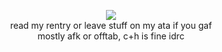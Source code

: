 <p align="center">
<img src="https://files.catbox.moe/uh60tp.webp"/><br>
read my rentry or leave stuff on my ata if you gaf<br>mostly afk or offtab, c+h is fine idrc
</p>
<!--
**tcfsr/tcfsr** is a ✨ _special_ ✨ repository because its `README.md` (this file) appears on your GitHub profile.

Here are some ideas to get you started:

- 🔭 I’m currently working on ...
- 🌱 I’m currently learning ...
- 👯 I’m looking to collaborate on ...
- 🤔 I’m looking for help with ...
- 💬 Ask me about ...
- 📫 How to reach me: ...
- 😄 Pronouns: ...
- ⚡ Fun fact: ...
-->
